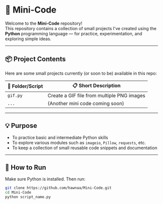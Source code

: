# 🐍 Mini-Code

Welcome to the **Mini-Code** repository!  
This repository contains a collection of small projects I've created using the **Python** programming language — for practice, experimentation, and exploring simple ideas.

---

## 📦 Project Contents  
Here are some small projects currently (or soon to be) available in this repo:

| 📁 Folder/Script | 📋 Short Description                       |
|-----------------|-------------------------------------------|
| `gif.py`        | Create a GIF file from multiple PNG images |
| `...`           | (Another mini code coming soon)              |

---

## 💡 Purpose  
- To practice basic and intermediate Python skills  
- To explore various modules such as `imageio`, `Pillow`, `requests`, etc.  
- To keep a collection of small reusable code snippets and documentation  

---

## 🚀 How to Run  
Make sure Python is installed. Then run:

```bash
git clone https://github.com/hawnaa/Mini-Code.git
cd Mini-Code
python script_name.py
